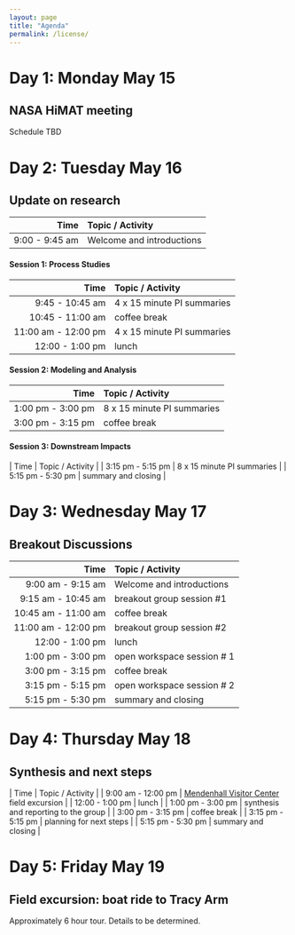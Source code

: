 ```yaml
---
layout: page
title: "Agenda"
permalink: /license/
---
```



# Day 1: Monday May 15
## NASA HiMAT meeting

Schedule TBD

# Day 2: Tuesday May 16
## Update on research

| Time | Topic / Activity |
|------------:|:-------------|
| 9:00 - 9:45 am | Welcome and introductions |

#### Session 1: Process Studies

| Time | Topic / Activity |
|------------:|:-------------|
| 9:45 - 10:45 am | 4 x 15 minute PI summaries |
| 10:45 - 11:00 am | coffee break |
| 11:00 am - 12:00 pm | 4 x 15 minute PI summaries |
| 12:00 - 1:00 pm | lunch |

#### Session 2: Modeling and Analysis

| Time | Topic / Activity |
|------------:|:-------------|
| 1:00 pm - 3:00 pm | 8 x 15 minute PI summaries |
| 3:00 pm - 3:15 pm | coffee break |

#### Session 3: Downstream Impacts

| Time | Topic / Activity |
| 3:15 pm - 5:15 pm | 8 x 15 minute PI summaries | 
| 5:15 pm - 5:30 pm | summary and closing |

# Day 3: Wednesday May 17
## Breakout Discussions 

| Time | Topic / Activity |
|------------:|:-------------|
| 9:00 am - 9:15 am | Welcome and introductions |
| 9:15 am - 10:45 am | breakout group session #1 |
| 10:45 am - 11:00 am | coffee break | 
| 11:00 am - 12:00 pm | breakout group session #2 |
| 12:00 - 1:00 pm | lunch |
| 1:00 pm - 3:00 pm | open workspace session # 1|
| 3:00 pm - 3:15 pm | coffee break |
| 3:15 pm - 5:15 pm | open workspace session # 2 | 
| 5:15 pm - 5:30 pm | summary and closing |

# Day 4: Thursday May 18
## Synthesis and next steps

| Time | Topic / Activity |
| 9:00 am - 12:00 pm | [Mendenhall Visitor Center](https://www.fs.usda.gov/detail/tongass/about-forest/offices/?cid=stelprdb5400800) field excursion |
| 12:00 - 1:00 pm | lunch |
| 1:00 pm - 3:00 pm | synthesis and reporting to the group |
| 3:00 pm - 3:15 pm | coffee break |
| 3:15 pm - 5:15 pm | planning for next steps | 
| 5:15 pm - 5:30 pm | summary and closing |


# Day 5: Friday May 19
## Field excursion: boat ride to Tracy Arm

Approximately 6 hour tour. Details to be determined.

